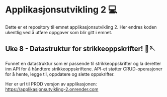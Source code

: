 
# Applikasjonsutvikling 2 💻
Dette er et repository til emnet applikasjonsutvikling 2. Her endres koden ukentlig ved å utføre oppgaver som blir gitt i emnet.

## Uke 8 - Datastruktur for strikkeoppskrifter! 🧶🪡
Funnet en datastruktur som er passende til strikkeoppskrifter og la deretter inn API for å håndtere strikkeoppskriftene. API-et støtter CRUD-operasjoner for å hente, legge til, oppdatere og slette oppskrifter. 

Her er url til PROD versjon av applikasjonen: <br>
https://applikasjonsutvikling-2.onrender.com

